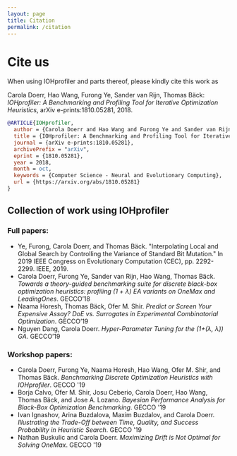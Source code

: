 ```yaml
---
layout: page
title: Citation
permalink: /citation
--- 
```



# Cite us

When using IOHprofiler and parts thereof, please kindly cite this work as

Carola Doerr, Hao Wang, Furong Ye, Sander van Rijn, Thomas Bäck: _IOHprofiler: A Benchmarking and Profiling Tool for Iterative Optimization Heuristics_, arXiv e-prints:1810.05281, 2018.

```bibtex
@ARTICLE{IOHprofiler,
  author = {Carola Doerr and Hao Wang and Furong Ye and Sander van Rijn and Thomas B{\"a}ck},
  title = {IOHprofiler: A Benchmarking and Profiling Tool for Iterative Optimization Heuristics},
  journal = {arXiv e-prints:1810.05281},
  archivePrefix = "arXiv",
  eprint = {1810.05281},
  year = 2018,
  month = oct,
  keywords = {Computer Science - Neural and Evolutionary Computing},
  url = {https://arxiv.org/abs/1810.05281}
}
```

## Collection of work using __IOHprofiler__

### Full papers:

- Ye, Furong, Carola Doerr, and Thomas Bäck. "Interpolating Local and Global Search by Controlling the Variance of Standard Bit Mutation." In 2019 IEEE Congress on Evolutionary Computation (CEC), pp. 2292-2299. IEEE, 2019.
- Carola Doerr, Furong Ye, Sander van Rijn, Hao Wang, Thomas Bäck. <i>Towards a theory-guided benchmarking suite for discrete black-box optimization heuristics: profiling (1 + λ) EA variants on OneMax and LeadingOnes</i>. GECCO’18
- Naama Horesh, Thomas Bäck, Ofer M. Shir. <i>Predict or Screen Your Expensive Assay? DoE vs. Surrogates in Experimental Combinatorial Optimization</i>. GECCO’19
- Nguyen Dang, Carola Doerr. <i>Hyper-Parameter Tuning for the (1+(λ, λ)) GA</i>. GECCO’19

### Workshop papers:

- Carola Doerr, Furong Ye, Naama Horesh, Hao Wang, Ofer M. Shir, and Thomas Bäck. <i>Benchmarking Discrete Optimization Heuristics with IOHprofiler</i>. GECCO '19
- Borja Calvo, Ofer M. Shir, Josu Ceberio, Carola Doerr, Hao Wang, Thomas Bäck, and Jose A. Lozano. <i>Bayesian Performance Analysis for Black-Box Optimization Benchmarking</i>. GECCO '19
- Ivan Ignashov, Arina Buzdalova, Maxim Buzdalov, and Carola Doerr. <i>Illustrating the Trade-Off between Time, Quality, and Success Probability in Heuristic Search</i>. GECCO '19
- Nathan Buskulic and Carola Doerr. <i>Maximizing Drift is Not Optimal for Solving OneMax</i>. GECCO '19